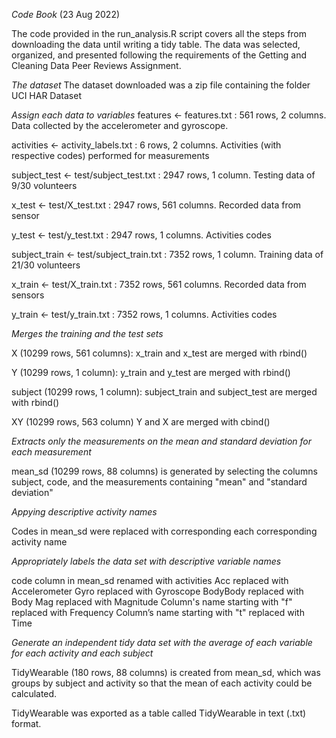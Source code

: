 _Code Book_ (23 Aug 2022)

The code provided in the run_analysis.R script covers all the steps from downloading the data until writing a tidy table. The data was selected, organized, and presented following the requirements of the Getting and Cleaning Data Peer Reviews Assignment.


*The dataset*
  The dataset downloaded was a zip file containing the folder UCI HAR Dataset


*Assign each data to variables*
  features <- features.txt : 561 rows, 2 columns. Data collected by the accelerometer and gyroscope.

activities <- activity_labels.txt : 6 rows, 2 columns. Activities (with respective codes) performed for measurements

subject_test <- test/subject_test.txt : 2947 rows, 1 column. Testing data of 9/30 volunteers

x_test <- test/X_test.txt : 2947 rows, 561 columns. Recorded data from sensor

y_test <- test/y_test.txt : 2947 rows, 1 columns. Activities codes

subject_train <- test/subject_train.txt : 7352 rows, 1 column. Training data of 21/30 volunteers

x_train <- test/X_train.txt : 7352 rows, 561 columns. Recorded data from sensors

y_train <- test/y_train.txt : 7352 rows, 1 columns. Activities codes


*Merges the training and the test sets*
  
  X (10299 rows, 561 columns): x_train and x_test are merged with rbind()

Y (10299 rows, 1 column): y_train and y_test are merged with rbind()

subject (10299 rows, 1 column): subject_train and subject_test are merged with rbind()

XY (10299 rows, 563 column) Y and X are merged with cbind()


*Extracts only the measurements on the mean and standard deviation for each measurement*
  
  mean_sd (10299 rows, 88 columns) is generated by selecting the columns subject, code, and the measurements containing "mean" and "standard deviation"

*Appying descriptive activity names*
  
  Codes in mean_sd were replaced with corresponding each corresponding activity name

*Appropriately labels the data set with descriptive variable names*
  
  code column in mean_sd renamed with activities
Acc replaced with Accelerometer
Gyro replaced with Gyroscope
BodyBody replaced with Body
Mag replaced with Magnitude
Column's name starting with "f" replaced with Frequency
  Column’s name starting with "t" replaced with Time

*Generate an independent tidy data set with the average of each variable for each activity and each subject*

TidyWearable (180 rows, 88 columns) is created from mean_sd, which was groups by subject and activity so that the mean of each activity could be calculated.

TidyWearable was exported as a table called TidyWearable in text (.txt) format.